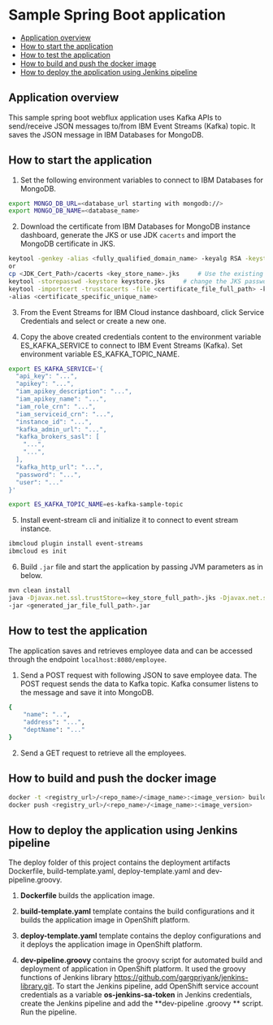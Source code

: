# Sample Spring Boot application

- [Application overview](#application-overview)
- [How to start the application](#how-to-start-the-application)
- [How to test the application](#how-to-test-the-application)
- [How to build and push the docker image](#how-to-build-and-push-the-docker-image)
- [How to deploy the application using Jenkins pipeline](#how-to-deploy-the-application-using-jenkins-pipeline)

## Application overview

This sample spring boot webflux application uses Kafka APIs to send/receive JSON messages to/from IBM Event Streams (Kafka) topic. 
It saves the JSON message in IBM Databases for MongoDB. 

## How to start the application

1. Set the following environment variables to connect to IBM Databases for MongoDB.

```bash
export MONGO_DB_URL=<database_url starting with mongodb://>
export MONGO_DB_NAME=<database_name>
```

2. Download the certificate from IBM Databases for MongoDB instance dashboard, generate the JKS or use JDK `cacerts` and import the MongoDB 
certificate in JKS.

```bash
keytool -genkey -alias <fully_qualified_domain_name> -keyalg RSA -keystore <key_store_name>.jks -keysize 2048
or
cp <JDK_Cert_Path>/cacerts <key_store_name>.jks     # Use the existing JDK cacerts as JKS.
keytool -storepasswd -keystore keystore.jks     # change the JKS password.
keytool -importcert -trustcacerts -file <certificate_file_full_path> -keystore <key_store_name>.jks -storepass <key_store_password> \
-alias <certificate_specific_unique_name>
```

3. From the Event Streams for IBM Cloud instance dashboard, click Service Credentials and select or create a new one.

4. Copy the above created credentials content to the environment variable ES_KAFKA_SERVICE to connect to IBM Event Streams (Kafka). 
Set environment variable ES_KAFKA_TOPIC_NAME.

```bash
export ES_KAFKA_SERVICE='{
  "api_key": "...",
  "apikey": "...",
  "iam_apikey_description": "...",
  "iam_apikey_name": "...",
  "iam_role_crn": "...",
  "iam_serviceid_crn": "...",
  "instance_id": "...",
  "kafka_admin_url": "...",
  "kafka_brokers_sasl": [
    "...",
    "...",
  ],
  "kafka_http_url": "...",
  "password": "...",
  "user": "..."
}'

export ES_KAFKA_TOPIC_NAME=es-kafka-sample-topic
```

5. Install event-stream cli and initialize it to connect to event stream instance.

```bash
ibmcloud plugin install event-streams
ibmcloud es init
```

6. Build `.jar` file and start the application by passing JVM parameters as in below.

```bash
mvn clean install
java -Djavax.net.ssl.trustStore=<key_store_full_path>.jks -Djavax.net.ssl.trustStorePassword=<key_store_password> \
-jar <generated_jar_file_full_path>.jar
```

## How to test the application

The application saves and retrieves employee data and can be accessed through the endpoint `localhost:8080/employee`.
1. Send a POST request with following JSON to save employee data. The POST request sends the data to Kafka topic. 
Kafka consumer listens to the message and save it into MongoDB.

```bash
{
	"name": "..",
	"address": "...",
	"deptName": "..."
}
```

2. Send a GET request to retrieve all the employees.

## How to build and push the docker image

```bash
docker -t <registry_url>/<repo_name>/<image_name>:<image_version> build .
docker push <registry_url>/<repo_name>/<image_name>:<image_version>
```

## How to deploy the application using Jenkins pipeline

The deploy folder of this project contains the deployment artifacts Dockerfile, build-template.yaml, deploy-template.yaml and dev-pipeline.groovy.

1. **Dockerfile** builds the application image.

2. **build-template.yaml** template contains the build configurations and it builds the application image in OpenShift platform.

3. **deploy-template.yaml** template contains the deploy configurations and it deploys the application image in OpenShift platform.

4. **dev-pipeline.groovy** contains the groovy script for automated build and deployment of application in OpenShift platform. It used the groovy
   functions of Jenkins library https://github.com/gargpriyank/jenkins-library.git. To start the Jenkins pipeline, add OpenShift service account
   credentials as a variable **os-jenkins-sa-token** in Jenkins credentials, create the Jenkins pipeline and add the **dev-pipeline .groovy
   ** script. Run the pipeline.
